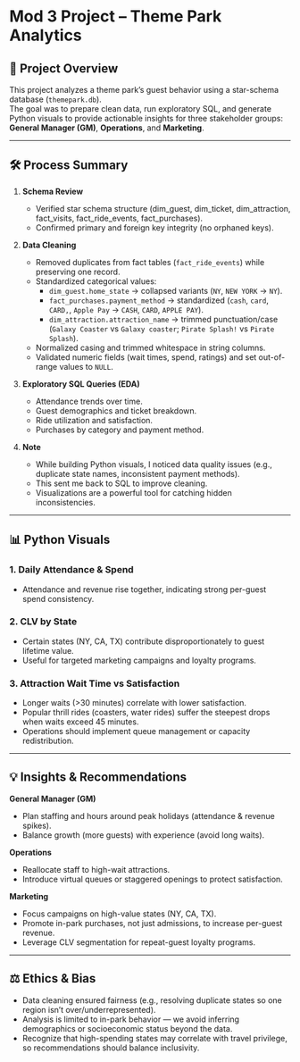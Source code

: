# Mod 3 Project – Theme Park Analytics

## 📂 Project Overview
This project analyzes a theme park’s guest behavior using a star-schema database (`themepark.db`).  
The goal was to prepare clean data, run exploratory SQL, and generate Python visuals to provide actionable insights for three stakeholder groups: **General Manager (GM)**, **Operations**, and **Marketing**.

---

## 🛠️ Process Summary
1. **Schema Review**  
   - Verified star schema structure (dim_guest, dim_ticket, dim_attraction, fact_visits, fact_ride_events, fact_purchases).  
   - Confirmed primary and foreign key integrity (no orphaned keys).  

2. **Data Cleaning**  
   - Removed duplicates from fact tables (`fact_ride_events`) while preserving one record.  
   - Standardized categorical values:  
     - `dim_guest.home_state` → collapsed variants (`NY`, `NEW YORK` → `NY`).  
     - `fact_purchases.payment_method` → standardized (`cash`, `card`, `CARD,`, `Apple Pay` → `CASH`, `CARD`, `APPLE PAY`).  
     - `dim_attraction.attraction_name` → trimmed punctuation/case (`Galaxy Coaster` vs `Galaxy coaster`; `Pirate Splash!` vs `Pirate Splash`).  
   - Normalized casing and trimmed whitespace in string columns.  
   - Validated numeric fields (wait times, spend, ratings) and set out-of-range values to `NULL`.  

3. **Exploratory SQL Queries (EDA)**  
   - Attendance trends over time.  
   - Guest demographics and ticket breakdown.  
   - Ride utilization and satisfaction.  
   - Purchases by category and payment method.  

4. **Note**  
   - While building Python visuals, I noticed data quality issues (e.g., duplicate state names, inconsistent payment methods).  
   - This sent me back to SQL to improve cleaning.  
   - Visualizations are a powerful tool for catching hidden inconsistencies.

---

## 📊 Python Visuals

### 1. Daily Attendance & Spend
- Attendance and revenue rise together, indicating strong per-guest spend consistency.

### 2. CLV by State
- Certain states (NY, CA, TX) contribute disproportionately to guest lifetime value.  
- Useful for targeted marketing campaigns and loyalty programs.

### 3. Attraction Wait Time vs Satisfaction
- Longer waits (>30 minutes) correlate with lower satisfaction.  
- Popular thrill rides (coasters, water rides) suffer the steepest drops when waits exceed 45 minutes.  
- Operations should implement queue management or capacity redistribution.

---

## 💡 Insights & Recommendations

**General Manager (GM)**  
- Plan staffing and hours around peak holidays (attendance & revenue spikes).  
- Balance growth (more guests) with experience (avoid long waits).

**Operations**  
- Reallocate staff to high-wait attractions.  
- Introduce virtual queues or staggered openings to protect satisfaction.

**Marketing**  
- Focus campaigns on high-value states (NY, CA, TX).  
- Promote in-park purchases, not just admissions, to increase per-guest revenue.  
- Leverage CLV segmentation for repeat-guest loyalty programs.

---

## ⚖️ Ethics & Bias
- Data cleaning ensured fairness (e.g., resolving duplicate states so one region isn’t over/underrepresented).  
- Analysis is limited to in-park behavior — we avoid inferring demographics or socioeconomic status beyond the data.  
- Recognize that high-spending states may correlate with travel privilege, so recommendations should balance inclusivity.
